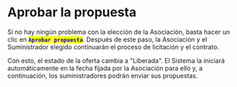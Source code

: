# Aprobar la propuesta

Si no hay ningún problema con la elección de la Asociación, basta hacer un clic en <mark style="color:blue;">**`Aprobar propuesta`**</mark>. Después de este paso, la Asociación y el Suministrador elegido continuarán el proceso de licitación y el contrato.

Con esto, el estado de la oferta cambia a "Liberada". El Sistema la iniciará automáticamente en la fecha fijada por la Asociación para ello y, a continuación, los suministradores podrán enviar sus propuestas.
